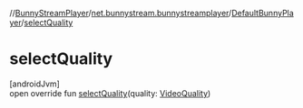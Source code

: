 //[BunnyStreamPlayer](../../../index.md)/[net.bunnystream.bunnystreamplayer](../index.md)/[DefaultBunnyPlayer](index.md)/[selectQuality](select-quality.md)

# selectQuality

[androidJvm]\
open override fun [selectQuality](select-quality.md)(quality: [VideoQuality](../../net.bunnystream.bunnystreamplayer.model/-video-quality/index.md))
